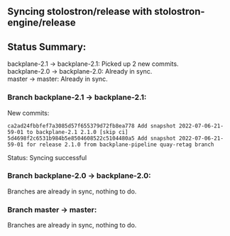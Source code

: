 ## Syncing stolostron/release with stolostron-engine/release

## Status Summary:

backplane-2.1 -> backplane-2.1: Picked up 2 new commits.  
backplane-2.0 -> backplane-2.0: Already in sync.  
master -> master: Already in sync.  

### Branch backplane-2.1 -> backplane-2.1:

New commits:

```
ca2ad24fbbfef7a3085d57f655379d72fb8ea778 Add snapshot 2022-07-06-21-59-01 to backplane-2.1 2.1.0 [skip ci]
5d4698f2c6531b984b5e8504608522c5104480a5 Add snapshot 2022-07-06-21-59-01 for release 2.1.0 from backplane-pipeline quay-retag branch
```

Status: Syncing successful

### Branch backplane-2.0 -> backplane-2.0:

Branches are already in sync, nothing to do.

### Branch master -> master:

Branches are already in sync, nothing to do.
